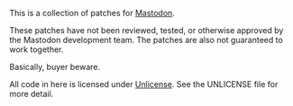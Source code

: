 This is a collection of patches for [Mastodon](https://github.com/tootsuite/mastodon).

These patches have not been reviewed, tested, or otherwise approved by the Mastodon development team. The patches are also not guaranteed to work together. 

Basically, buyer beware.

All code in here is licensed under [Unlicense](http://unlicense.org). See the UNLICENSE file for more detail. 
